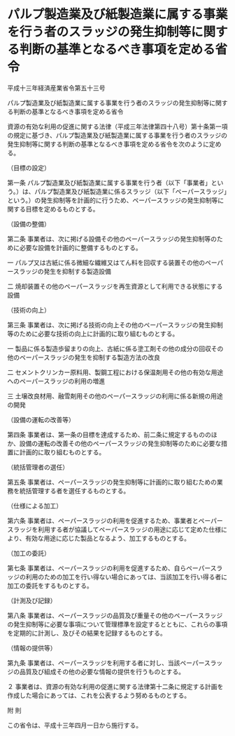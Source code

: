 # パルプ製造業及び紙製造業に属する事業を行う者のスラッジの発生抑制等に関する判断の基準となるべき事項を定める省令

平成十三年経済産業省令第五十三号

パルプ製造業及び紙製造業に属する事業を行う者のスラッジの発生抑制等に関する判断の基準となるべき事項を定める省令

資源の有効な利用の促進に関する法律（平成三年法律第四十八号）第十条第一項の規定に基づき、パルプ製造業及び紙製造業に属する事業を行う者のスラッジの発生抑制等に関する判断の基準となるべき事項を定める省令を次のように定める。

（目標の設定）

第一条 パルプ製造業及び紙製造業に属する事業を行う者（以下「事業者」という。）は、パルプ製造業及び紙製造業に係るスラッジ（以下「ペーパースラッジ」という。）の発生抑制等を計画的に行うため、ペーパースラッジの発生抑制等に関する目標を定めるものとする。

（設備の整備）

第二条 事業者は、次に掲げる設備その他のペーパースラッジの発生抑制等のために必要な設備を計画的に整備するものとする。

一 パルプ又は古紙に係る微細な繊維又はてん料を回収する装置その他のペーパースラッジの発生を抑制する製造設備

二 焼却装置その他のペーパースラッジを再生資源として利用できる状態にする設備

（技術の向上）

第三条 事業者は、次に掲げる技術の向上その他のペーパースラッジの発生抑制等のために必要な技術の向上に計画的に取り組むものとする。

一 製品に係る製造歩留まりの向上、古紙に係る塗工剤その他の成分の回収その他のペーパースラッジの発生を抑制する製造方法の改良

二 セメントクリンカー原料用、製鋼工程における保温剤用その他の有効な用途へのペーパースラッジの利用の増進

三 土壌改良材用、融雪剤用その他のペーパースラッジの利用に係る新規の用途の開発

（設備の運転の改善等）

第四条 事業者は、第一条の目標を達成するため、前二条に規定するもののほか、設備の運転の改善その他のペーパースラッジの発生抑制等のために必要な措置に計画的に取り組むものとする。

（統括管理者の選任）

第五条 事業者は、ペーパースラッジの発生抑制等に計画的に取り組むための業務を統括管理する者を選任するものとする。

（仕様による加工）

第六条 事業者は、ペーパースラッジの利用を促進するため、事業者とペーパースラッジを利用する者が協議してペーパースラッジの用途に応じて定めた仕様により、有効な用途に応じた製品となるよう、加工するものとする。

（加工の委託）

第七条 事業者は、ペーパースラッジの利用を促進するため、自らペーパースラッジの利用のための加工を行い得ない場合にあっては、当該加工を行い得る者に加工の委託をするものとする。

（計測及び記録）

第八条 事業者は、ペーパースラッジの品質及び重量その他のペーパースラッジの発生抑制等に必要な事項について管理標準を設定するとともに、これらの事項を定期的に計測し、及びその結果を記録するものとする。

（情報の提供等）

第九条 事業者は、ペーパースラッジを利用する者に対し、当該ペーパースラッジの品質及び組成その他の必要な情報の提供を行うものとする。

２ 事業者は、資源の有効な利用の促進に関する法律第十二条に規定する計画を作成した場合にあっては、これを公表するよう努めるものとする。

附 則

この省令は、平成十三年四月一日から施行する。
